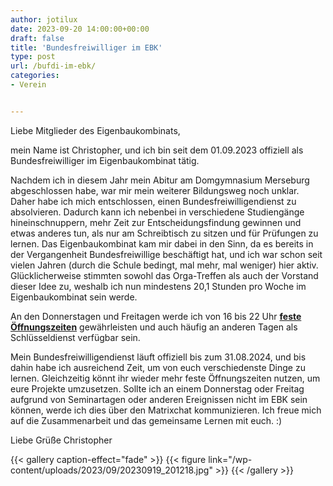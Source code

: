 ```yaml
---
author: jotilux
date: 2023-09-20 14:00:00+00:00
draft: false
title: 'Bundesfreiwilliger im EBK'
type: post
url: /bufdi-im-ebk/
categories:
- Verein


---
```

Liebe Mitglieder des Eigenbaukombinats,

mein Name ist Christopher, und ich bin seit dem 01.09.2023 offiziell als Bundesfreiwilliger im Eigenbaukombinat tätig. 

Nachdem ich in diesem Jahr mein Abitur am Domgymnasium Merseburg abgeschlossen habe, war mir mein weiterer Bildungsweg noch unklar. Daher habe ich mich entschlossen, einen Bundesfreiwilligendienst zu absolvieren. Dadurch kann ich nebenbei in verschiedene Studiengänge hineinschnuppern, mehr Zeit zur Entscheidungsfindung gewinnen und etwas anderes tun, als nur am Schreibtisch zu sitzen und für Prüfungen zu lernen.
Das Eigenbaukombinat kam mir dabei in den Sinn, da es bereits in der Vergangenheit Bundesfreiwillige beschäftigt hat, und ich war schon seit vielen Jahren (durch die Schule bedingt, mal mehr, mal weniger) hier aktiv. Glücklicherweise stimmten sowohl das Orga-Treffen als auch der Vorstand dieser Idee zu, weshalb ich nun mindestens 20,1 Stunden pro Woche im Eigenbaukombinat sein werde.

An den Donnerstagen und Freitagen werde ich von 16 bis 22 Uhr [**feste Öffnungszeiten**](/oeffnungszeiten/) gewährleisten und auch häufig an anderen Tagen als Schlüsseldienst verfügbar sein.

Mein Bundesfreiwilligendienst läuft offiziell bis zum 31.08.2024, und bis dahin habe ich ausreichend Zeit, um von euch verschiedenste Dinge zu lernen. Gleichzeitig könnt ihr wieder mehr feste Öffnungszeiten nutzen, um eure Projekte umzusetzen.
Sollte ich an einem Donnerstag oder Freitag aufgrund von Seminartagen oder anderen Ereignissen nicht im EBK sein können, werde ich dies über den Matrixchat kommunizieren. Ich freue mich auf die Zusammenarbeit und das gemeinsame Lernen mit euch. :)

Liebe Grüße
Christopher


{{< gallery caption-effect="fade" >}}
{{< figure link="/wp-content/uploads/2023/09/20230919_201218.jpg" >}}
{{< /gallery >}}


